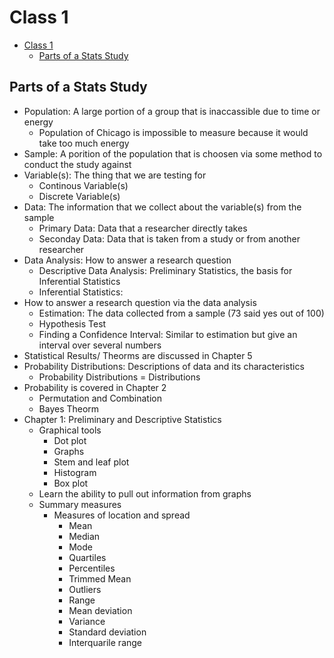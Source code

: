 # Class 1

- [Class 1](#class-1)
  - [Parts of a Stats Study](#parts-of-a-stats-study)

## Parts of a Stats Study

- Population: A large portion of a group that is inaccassible due to time or energy
  - Population of Chicago is impossible to measure because it would take too much energy
- Sample: A porition of the population that is choosen via some method to conduct the study against
- Variable(s): The thing that we are testing for
  - Continous Variable(s)
  - Discrete Variable(s)
- Data: The information that we collect about the variable(s) from the sample
  - Primary Data: Data that a researcher directly takes
  - Seconday Data: Data that is taken from a study or from another researcher
- Data Analysis: How to answer a research question
  - Descriptive Data Analysis: Preliminary Statistics, the basis for Inferential Statistics
  - Inferential Statistics:
- How to answer a research question via the data analysis
  - Estimation: The data collected from a sample (73 said yes out of 100)
  - Hypothesis Test
  - Finding a Confidence Interval: Similar to estimation but give an interval over several numbers
- Statistical Results/ Theorms are discussed in Chapter 5
- Probability Distributions: Descriptions of data and its characteristics
  - Probability Distributions = Distributions
- Probability is covered in Chapter 2
  - Permutation and Combination
  - Bayes Theorm
- Chapter 1: Preliminary and Descriptive Statistics
  - Graphical tools
    - Dot plot
    - Graphs
    - Stem and leaf plot
    - Histogram
    - Box plot
  - Learn the ability to pull out information from graphs
  - Summary measures
    - Measures of location and spread
      - Mean
      - Median
      - Mode
      - Quartiles
      - Percentiles
      - Trimmed Mean
      - Outliers
      - Range
      - Mean deviation
      - Variance
      - Standard deviation
      - Interquarile range
